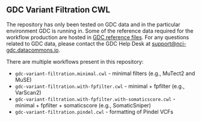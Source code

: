 GDC Variant Filtration CWL
---

The repository has only been tested on GDC data and in the particular environment GDC is running in. Some of the reference data required for the workflow production are hosted in [GDC reference files](https://gdc.cancer.gov/about-data/data-harmonization-and-generation/gdc-reference-files "GDC reference files"). For any questions related to GDC data, please contact the GDC Help Desk at support@nci-gdc.datacommons.io.

There are multiple workflows present in this repository:

* `gdc-variant-filtration.minimal.cwl` - minimal filters (e.g., MuTect2 and MuSE)
* `gdc-variant-filtration.with-fpfilter.cwl` - minimal + fpfilter (e.g., VarScan2)
* `gdc-variant-filtration.with-fpfilter.with-somaticscore.cwl` - minimal + fpfilter + somaticscore (e.g., SomaticSniper)
* `gdc-variant-filtration.pindel.cwl` - formatting of Pindel VCFs
